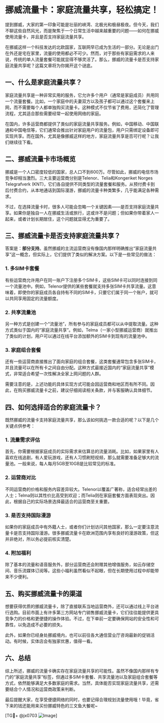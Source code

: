 # 挪威流量卡：家庭流量共享，轻松搞定！

提到挪威，大家的第一印象可能是壮丽的峡湾、北极光和极昼极夜。但今天，我们不聊这些自然风光，而是聚焦于一个日常生活中越来越重要的问题——如何在挪威使用流量卡，并且是否支持家庭流量共享。

在挪威这样一个科技发达的北欧国家，互联网早已成为生活的一部分。无论是出门在外还是宅在家里，流量的使用都必不可少。然而，对于那些有家庭需求的人来说，传统的单人流量套餐可能就显得不够灵活了。那么，挪威的流量卡是否支持家庭流量共享呢？这篇文章将为你揭开这个谜底。

## 一、什么是家庭流量共享？

家庭流量共享是一种非常实用的服务，它允许多个用户（通常是家庭成员）共用同一个流量套餐。比如，一个家庭中的夫妻双方以及孩子都可以通过这个套餐来上网，而不需要每个人都单独购买流量卡。这种模式不仅节省了费用，还简化了管理流程，尤其适合那些需要经常一起使用网络的家庭。

在国内，许多运营商都提供了类似的家庭流量共享服务。例如，中国移动、中国联通和中国电信等，它们通常会推出针对家庭用户的流量包，用户只需绑定设备即可实现共享。而在国外，尤其是像挪威这样的地方，家庭流量共享是否可行呢？让我们继续往下看。

## 二、挪威流量卡市场概览

挪威是一个人口密度较低的国家，总人口不到600万。尽管如此，挪威的电信市场竞争却相当激烈。三大主要运营商分别是Telenor、Telia和Kongeriket Norges Telegrafverk (KNT)，它们各自提供不同类型的流量套餐和服务。从预付费卡到后付费合约，从本地通话到国际漫游，挪威的流量卡种类繁多，几乎能满足各种需求。

不过，在选择流量卡时，很多人可能会忽略一个关键因素——是否支持家庭流量共享。如果你是独自一人在挪威生活或旅行，这或许不是问题；但如果你带着家人一起来，或者计划长期居住，这个问题就显得尤为重要了。

## 三、挪威流量卡是否支持家庭流量共享？

答案是：**部分支持**。虽然挪威的主流运营商没有像国内那样明确推出“家庭流量共享”这一概念，但实际上，它们提供了类似的解决方案。以下是一些常见的做法：

### 1. 多SIM卡套餐
有些运营商允许用户在同一账户下注册多个SIM卡，这些SIM卡可以同时连接到同一个流量池中。例如，Telenor提供的某些套餐就支持多张SIM卡共享流量。这意味着，即使你的家庭成员各自持有不同的SIM卡，只要它们属于同一个账户，就可以共同享用固定的流量额度。

### 2. 共享流量池
另一种方式是创建一个“流量池”，所有参与的家庭成员都可以从中提取流量。这种方式类似于国内的“家庭流量共享”。例如，Telma（一家小型挪威运营商）就推出了类似的计划，用户可以通过在线平台添加额外的SIM卡到现有的流量池中。

### 3. 家庭组合套餐
还有一些运营商直接推出了面向家庭的组合套餐，这类套餐通常包含多张SIM卡，并且流量可以在所有卡之间自由分配。这种方式最接近国内的“家庭流量共享”模式，非常适合希望一次性解决全家上网问题的人群。

需要注意的是，上述功能的具体实现方式可能会因运营商和地区而有所不同。因此，在购买挪威流量卡之前，建议仔细阅读相关条款，并与客服确认具体细节。

## 四、如何选择适合的家庭流量卡？

既然挪威的流量卡支持家庭流量共享，那么该如何挑选一款合适的呢？以下是几个关键点供参考：

### 1. 流量需求评估
首先，你需要根据家庭成员的实际需求来估算总的流量消耗。比如，如果家里有人喜欢在线追剧，有人爱玩游戏，还有人习惯刷短视频，那么就需要准备足够大的流量池。一般来说，每人每月5GB至10GB是比较常见的标准。

### 2. 运营商对比
不同运营商的价格和服务内容差异较大。Telenor以覆盖广著称，适合经常出差的人士；Telma则以其性价比高受到欢迎；而Telia则在家庭套餐方面表现突出。因此，根据自己的实际场景选择最适合的运营商至关重要。

### 3. 是否支持国际漫游
如果你的家庭成员中有外籍人士，或者你们计划访问其他国家，那么一定要注意流量卡是否支持国际漫游。很多挪威流量卡在欧洲范围内享有良好的漫游政策，但这并非绝对，所以务必提前核实清楚。

### 4. 附加福利
除了基本的流量和语音服务外，部分运营商还会附赠其他增值服务，如云存储空间、音乐流媒体订阅等。这些小福利虽然看似不起眼，但在长期使用过程中却能带来不少便利。

## 五、购买挪威流量卡的渠道

想要获得优质的挪威流量卡，除了直接联系当地运营商外，还可以通过线上平台进行选购。目前市面上有许多第三方网站专门销售挪威流量卡，它们往往能提供更具竞争力的价格和更便捷的操作体验。不过，在下单前一定要确保网站的安全性和可靠性，以免造成不必要的损失。

此外，如果你已经身处挪威境内，也可以前往各大通信营业厅咨询最新的促销活动。有时候，实体店会有独家优惠，值得一看。

## 六、总结

综上所述，挪威的流量卡确实存在家庭流量共享的可能性。虽然不像国内那样有专门的“家庭流量共享”标签，但通过多SIM卡套餐、共享流量池以及家庭组合套餐等方式，依然能够满足大多数家庭的需求。当然，具体能否实现家庭流量共享，还需要结合个人情况和运营商政策来判断。

最后提醒大家，在享受便捷网络的同时，也要记得合理规划流量使用哦！毕竟，省下来的钱还能用来买份挪威特色的三文鱼大餐呢~

[TG💪+ @jx0703 ![Image](https://github.com/user-attachments/assets/dbca1d08-cadb-493c-b0ec-ad6f7a83f270)]